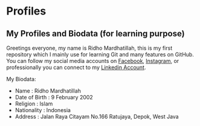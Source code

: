 # Profiles
My Profiles and Biodata (for learning purpose)
--

Greetings everyone, my name is Ridho Mardhatillah, this is my first repository which I mainly use for learning Git and many features on GitHub. You can follow my social media accounts on [Facebook](https://www.facebook.com/profile.php?id=100009114454522), [Instagram](https://www.instagram.com/ridho_mardhatillah/), or professionally you can connect to my [Linkedin Account](https://www.linkedin.com/in/ridhomdh/).

My Biodata:
- Name          : Ridho Mardhatillah
- Date of Birth : 9 February 2002
- Religion      : Islam
- Nationality   : Indonesia
- Address       : Jalan Raya Citayam No.166 Ratujaya, Depok, West Java
